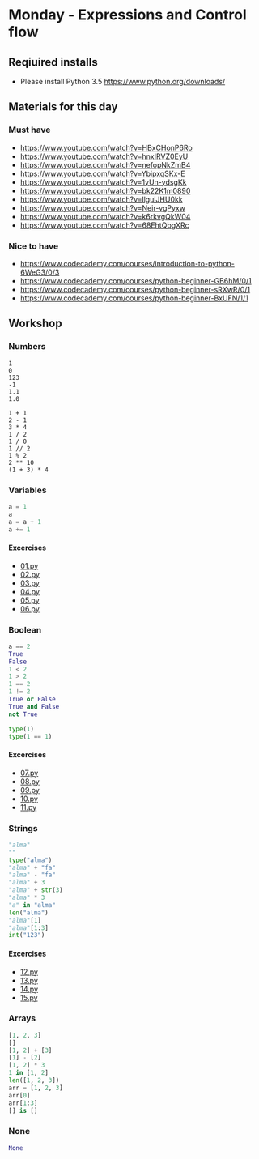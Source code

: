 # Monday - Expressions and Control flow

## Reqiuired installs
 - Please install Python 3.5
https://www.python.org/downloads/

## Materials for this day
### Must have
 - https://www.youtube.com/watch?v=HBxCHonP6Ro
 - https://www.youtube.com/watch?v=hnxIRVZ0EyU
 - https://www.youtube.com/watch?v=nefopNkZmB4
 - https://www.youtube.com/watch?v=YbipxqSKx-E
 - https://www.youtube.com/watch?v=1yUn-ydsgKk
 - https://www.youtube.com/watch?v=bk22K1m0890
 - https://www.youtube.com/watch?v=llguiJHU0kk
 - https://www.youtube.com/watch?v=Neir-vgPyxw
 - https://www.youtube.com/watch?v=k6rkvgQkW04
 - https://www.youtube.com/watch?v=68EhtQbgXRc


### Nice to have
 - https://www.codecademy.com/courses/introduction-to-python-6WeG3/0/3
 - https://www.codecademy.com/courses/python-beginner-GB6hM/0/1
 - https://www.codecademy.com/courses/python-beginner-sRXwR/0/1
 - https://www.codecademy.com/courses/python-beginner-BxUFN/1/1

## Workshop

### Numbers
```pyhton
1
0
123
-1
1.1
1.0

1 + 1
2 - 1
3 * 4
1 / 2
1 / 0
1 // 2
1 % 2
2 ** 10
(1 + 3) * 4
```

### Variables
```python
a = 1
a
a = a + 1
a += 1
```

#### Excercises
 - [01.py](workshop/01.py)
 - [02.py](workshop/02.py)
 - [03.py](workshop/03.py)
 - [04.py](workshop/04.py)
 - [05.py](workshop/05.py)
 - [06.py](workshop/06.py)


### Boolean
```python
a == 2
True
False
1 < 2
1 > 2
1 == 2
1 != 2
True or False
True and False
not True

type(1)
type(1 == 1)
```

#### Excercises
 - [07.py](workshop/07.py)
 - [08.py](workshop/08.py)
 - [09.py](workshop/09.py)
 - [10.py](workshop/10.py)
 - [11.py](workshop/11.py)

### Strings
```python
"alma"
""
type("alma")
"alma" + "fa"
"alma" - "fa"
"alma" + 3
"alma" + str(3)
"alma" * 3
"a" in "alma"
len("alma")
"alma"[1]
"alma"[1:3]
int("123")
```

#### Excercises
 - [12.py](workshop/12.py)
 - [13.py](workshop/13.py)
 - [14.py](workshop/14.py)
 - [15.py](workshop/15.py)

### Arrays
```python
[1, 2, 3]
[]
[1, 2] + [3]
[1] - [2]
[1, 2] * 3
1 in [1, 2]
len([1, 2, 3])
arr = [1, 2, 3]
arr[0]
arr[1:3]
[] is []
```

### None
```python
None
```
